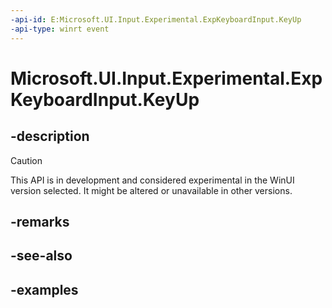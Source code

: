```yaml
---
-api-id: E:Microsoft.UI.Input.Experimental.ExpKeyboardInput.KeyUp
-api-type: winrt event
---
```


# Microsoft.UI.Input.Experimental.ExpKeyboardInput.KeyUp

<!--
public event Windows.Foundation.TypedEventHandler<Microsoft.UI.Input.Experimental.ExpKeyboardInput,Windows.UI.Core.KeyEventArgs> KeyUp;
-->

## -description

> [!CAUTION]
> This API is in development and considered experimental in the WinUI version selected. It might be altered or unavailable in other versions.

## -remarks

## -see-also

## -examples
